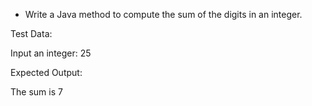 * Write a Java method to compute the sum of the digits in an integer.

Test Data:

Input an integer: 25

Expected Output:

The sum is 7 